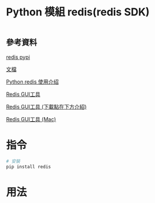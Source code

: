# Python 模組 redis(redis SDK)

```
```

## 參考資料

[redis pypi](https://pypi.org/project/redis/)

[文檔](https://redis-py.readthedocs.io/en/stable/#)

[Python redis 使用介绍](https://www.runoob.com/w3cnote/python-redis-intro.html)

[Redis GUI工具](https://tableplus.com/)

[Redis GUI工具 (下載點在下方介紹)](https://github.com/qishibo/AnotherRedisDesktopManager)

[Redis GUI工具 (Mac)](https://github.com/qishibo/AnotherRedisDesktopManager/releases)

# 指令

```bash
# 安裝
pip install redis
```

# 用法

```Python
```
